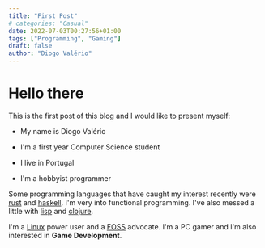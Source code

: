 ```yaml
---
title: "First Post"
# categories: "Casual"
date: 2022-07-03T00:27:56+01:00
tags: ["Programming", "Gaming"]
draft: false
author: "Diogo Valério"
---
```


# Hello there
This is the first post of this blog and I would like to present myself:

- My name is Diogo Valério

- I'm a first year Computer Science student 

- I live in Portugal

- I'm a hobbyist programmer

Some programming languages that have caught my interest recently were [rust](http://rust-lang.org) and [haskell](http://haskell.org).
I'm very into functional programming. I've also messed a little with [lisp](https://en.wikipedia.org/wiki/Lisp_(programming_language)) and [clojure](https://clojure.org).

I'm a [Linux](https://en.wikipedia.org/wiki/Linux) power user and a [FOSS](https://opensource.org/) advocate. 
I'm a PC gamer and I'm also interested in **Game Development**.
